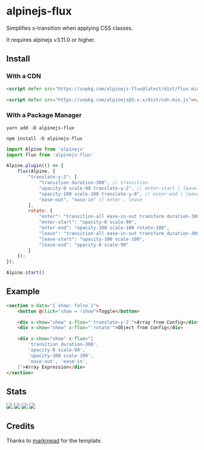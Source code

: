 # alpinejs-flux

Simplifies x-transition when applying CSS classes.

It requires alpinejs v3.11.0 or higher.

## Install

### With a CDN

```html
<script defer src="https://unpkg.com/alpinejs-flux@latest/dist/flux.min.js"></script>

<script defer src="https://unpkg.com/alpinejs@3.x.x/dist/cdn.min.js"></script>
```

### With a Package Manager

```shell
yarn add -D alpinejs-flux

npm install -D alpinejs-flux
```

```js
import Alpine from 'alpinejs'
import flux from 'alpinejs-flux'

Alpine.plugin(() => {
    flux(Alpine, {
        "translate-y-2": [
            "transition duration-300", // transition
            "opacity-0 scale-90 translate-y-2", // enter-start | leave-end
            "opacity-100 scale-100 translate-y-0", // enter-end | leave-start
            "ease-out", "ease-in" // enter , leave
        ],
        rotate: {
            "enter": "transition-all ease-in-out transform duration-300",
            "enter-start": "opacity-0 scale-90",
            "enter-end": "opacity-100 scale-100 rotate-180",
            "leave": "transition-all ease-in-out transform duration-300",
            "leave-start": "opacity-100 scale-100",
            "leave-end": "opacity-0 scale-90"
        }
    });
});

Alpine.start()
```

## Example

```html
<section x-data="{ show: false }">
    <button @click="show = !show">Toggle</button>

    <div x-show="show" x-flux="'translate-y-2'">Array from Config</div>
    <div x-show="show" x-flux="'rotate'">Object from Config</div>

    <div x-show="show" x-flux="[
        'transition duration-300',
        'opacity-0 scale-90',
        'opacity-100 scale-100',
        'ease-out', 'ease-in',
    ]">Array Expression</div>
</section>
```

## Stats

![](https://img.shields.io/bundlephobia/min/alpinejs-flux)
![](https://img.shields.io/npm/v/alpinejs-flux)
![](https://img.shields.io/npm/dt/alpinejs-flux)
![](https://img.shields.io/github/license/markmead/alpinejs-flux)

## Credits

Thanks to [markmead](https://github.com/markmead/alpinejs-plugin-template) for the template.
